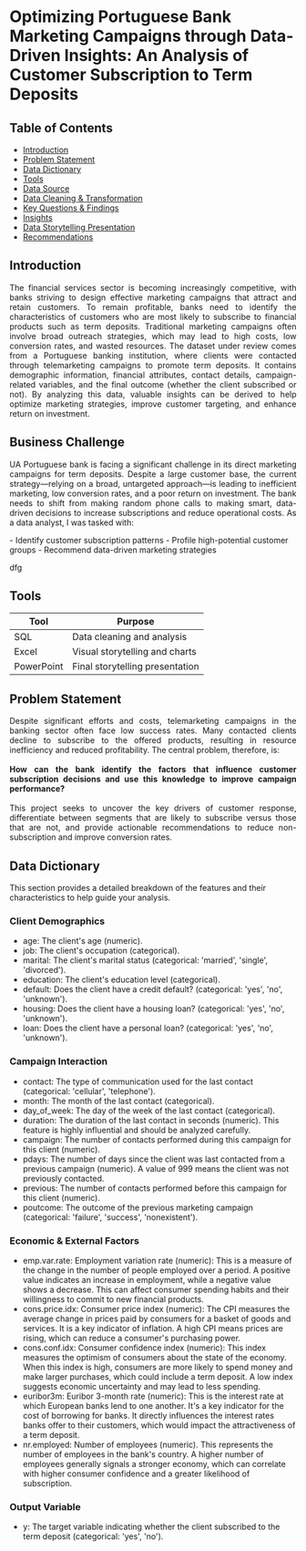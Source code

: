 # Optimizing Portuguese Bank Marketing Campaigns through Data-Driven Insights: An Analysis of Customer Subscription to Term Deposits
## Table of Contents
- [Introduction](#Introduction)
- [Problem Statement](#Problem-Statement)
- [Data Dictionary](#Data-Dictionary)
- [Tools](#Tools)
- [Data Source](#Data-Source)
- [Data Cleaning & Transformation](#Data-Cleaning-&-Transformation)
- [Key Questions & Findings](#Key-Questions-&-Findings)
- [Insights](#Insights)
- [Data Storytelling Presentation](#Data-Storytelling-Presentation)
- [Recommendations](#Recommendations)

## Introduction
<p align = "justify"> 
The financial services sector is becoming increasingly competitive, with banks striving to design effective marketing campaigns that attract and retain customers. To remain profitable, banks need to identify the characteristics of customers who are most likely to subscribe to financial products such as term deposits. Traditional marketing campaigns often involve broad outreach strategies, which may lead to high costs, low conversion rates, and wasted resources.
The dataset under review comes from a Portuguese banking institution, where clients were contacted through telemarketing campaigns to promote term deposits. It contains demographic information, financial attributes, contact details, campaign-related variables, and the final outcome (whether the client subscribed or not). By analyzing this data, valuable insights can be derived to help optimize marketing strategies, improve customer targeting, and enhance return on investment.
</p>

## Business Challenge
<p align="justify">
UA Portuguese bank is facing a significant challenge in its direct marketing campaigns for term deposits. Despite a large customer base, the current strategy—relying on a broad, untargeted approach—is leading to inefficient marketing, low conversion rates, and a poor return on investment. The bank needs to shift from making random phone calls to making smart, data-driven decisions to increase subscriptions and reduce operational costs. As a data analyst, I was tasked with:
</p>
- Identify customer subscription patterns
- Profile high-potential customer groups
- Recommend data-driven marketing strategies

 dfg



## Tools 
|Tool | Purpose |
|----|----|
|SQL | Data cleaning and analysis |
|Excel | Visual storytelling and charts|
|PowerPoint | Final storytelling presentation |

## Problem Statement
<p align = "justify"> 
Despite significant efforts and costs, telemarketing campaigns in the banking sector often face low success rates. Many contacted clients decline to subscribe to the offered products, resulting in resource inefficiency and reduced profitability.
The central problem, therefore, is: <br>
<br>
<b> How can the bank identify the factors that influence customer subscription decisions and use this knowledge to improve campaign performance? </b> 
<br>
<br>
This project seeks to uncover the key drivers of customer response, differentiate between segments that are likely to subscribe versus those that are not, and provide actionable recommendations to reduce non-subscription and improve conversion rates.
</p>

## Data Dictionary
This section provides a detailed breakdown of the features and their characteristics to help guide your analysis.

### Client Demographics
- age: The client's age (numeric).
- job: The client's occupation (categorical).
- marital: The client's marital status (categorical: 'married', 'single', 'divorced').
- education: The client's education level (categorical).
- default: Does the client have a credit default? (categorical: 'yes', 'no', 'unknown').
- housing: Does the client have a housing loan? (categorical: 'yes', 'no', 'unknown').
- loan: Does the client have a personal loan? (categorical: 'yes', 'no', 'unknown').

### Campaign Interaction
- contact: The type of communication used for the last contact (categorical: 'cellular', 'telephone').
- month: The month of the last contact (categorical).
- day_of_week: The day of the week of the last contact (categorical).
- duration: The duration of the last contact in seconds (numeric). This feature is highly influential and should be analyzed carefully.
- campaign: The number of contacts performed during this campaign for this client (numeric).
- pdays: The number of days since the client was last contacted from a previous campaign (numeric). A value of 999 means the client was not previously contacted.
- previous: The number of contacts performed before this campaign for this client (numeric).
- poutcome: The outcome of the previous marketing campaign (categorical: 'failure', 'success', 'nonexistent').
### Economic & External Factors
- emp.var.rate: Employment variation rate (numeric): This is a measure of the change in the number of people employed over a period. A positive value indicates an increase in employment, while a negative value shows a decrease. This can affect consumer spending habits and their willingness to commit to new financial products.
- cons.price.idx: Consumer price index (numeric): The CPI measures the average change in prices paid by consumers for a basket of goods and services. It is a key indicator of inflation. A high CPI means prices are rising, which can reduce a consumer's purchasing power.
- cons.conf.idx: Consumer confidence index (numeric): This index measures the optimism of consumers about the state of the economy. When this index is high, consumers are more likely to spend money and make larger purchases, which could include a term deposit. A low index suggests economic uncertainty and may lead to less spending.
- euribor3m: Euribor 3-month rate (numeric): This is the interest rate at which European banks lend to one another. It's a key indicator for the cost of borrowing for banks. It directly influences the interest rates banks offer to their customers, which would impact the attractiveness of a term deposit.
- nr.employed: Number of employees (numeric).
This represents the number of employees in the bank's country. A higher number of employees generally signals a stronger economy, which can correlate with higher consumer confidence and a greater likelihood of subscription.
### Output Variable
- y: The target variable indicating whether the client subscribed to the term deposit (categorical: 'yes', 'no').



